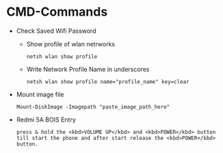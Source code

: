 # CMD-Commands

- Check Saved Wifi Password
    - Show profile of wlan netrworks
        ```linux
        netsh wlan show profile
        ```

    - Write Network Profile Name in underscores
        ```linux
        netsh wlan show profile name="profile_name" key=clear
        ``` 

- Mount image file
	```linux
	Mount-DiskImage -Imagepath "paste_image_path_here"
	```

- Redmi 5A BOIS Entry
    ```linux
    press & hold the <kbd>VOLUME UP</kbd> and <kbd>POWER</kbd> button till start the phone and after start release the <kbd>POWER</kbd> button.
    ```